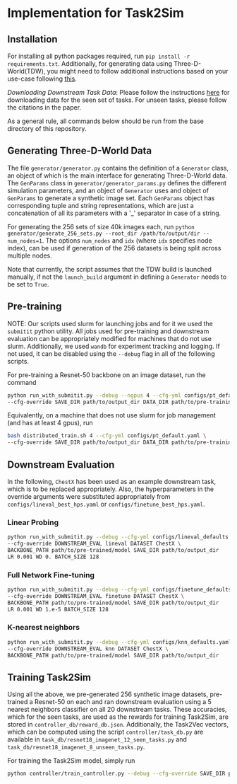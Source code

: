 # Implementation for Task2Sim

## Installation

For installing all python packages required, run `pip install -r requirements.txt`.
Additionally, for generating data using Three-D-World(TDW), you might need to follow 
additional instructions based on your use-case following [this](https://github.com/threedworld-mit/tdw/blob/master/Documentation/getting_started.md).

*Downloading Downstream Task Data*: Please follow the instructions [here](https://github.com/asrafulashiq/transfer_broad#download-datasets) 
for downloading data for the seen set of tasks. For unseen tasks, please follow the citations in the paper.

As a general rule, all commands below should be run from the base directory of this repository.


## Generating Three-D-World Data

The file `generator/generator.py` contains the definition of a `Generator` class, 
an object of which is the main interface for generating Three-D-World data. The `GenParams`
class in `generator/generator_params.py` defines the different simulation parameters, and 
an object of `Generator` uses and object of `GenParams` to generate a synthetic image set.
Each `GenParams` object has corresponding tuple and string representations, which are just 
a concatenation of all its parameters with a '_' separator in case of a string. 

For generating the 256 sets of size 40k images each, run
`python generator/generate_256_sets.py --root_dir /path/to/output/dir --num_nodes=1`. 
The options `num_nodes` and `idx` (where `idx` specifies node index), can be used if generation 
of the 256 datasets is being split across multiple nodes. 

Note that currently, the script assumes that the TDW build is launched manually, if not the 
`launch_build` argument in defining a `Generator` needs to be set to `True`.

## Pre-training

NOTE: Our scripts used slurm for launching jobs and for it we used the `submitit` python utility. 
All jobs used for pre-training and downstream evaluation can be appropriately modified for 
machines that do not use slurm. 
Additionally, we used `wandb` for experiment tracking and logging. If not used, it can be disabled 
using the `--debug` flag in all of the following scripts.

For pre-training a Resnet-50 backbone on an image dataset, run the command
```bash
python run_with_submitit.py --debug --ngpus 4 --cfg-yml configs/pt_default.yaml \
--cfg-override SAVE_DIR path/to/output_dir DATA_DIR path/to/pre-training/image/data
```

Equivalently, on a machine that does not use slurm for job management (and has at least 4 gpus), run
```bash
bash distributed_train.sh 4 --cfg-yml configs/pt_default.yaml \
--cfg-override SAVE_DIR path/to/output_dir DATA_DIR path/to/pre-training/image/data
```

## Downstream Evaluation

In the following, `ChestX` has been used as an example downstream task, which is 
to be replaced appropriately. Also, the hyperparameters in the override arguments
were substituted appropriately from `configs/lineval_best_hps.yaml` or 
`configs/finetune_best_hps.yaml`.

### Linear Probing
```bash
python run_with_submitit.py --debug --cfg-yml configs/lineval_defaults.yaml \
--cfg-override DOWNSTREAM_EVAL lineval DATASET ChestX \
BACKBONE_PATH path/to/pre-trained/model SAVE_DIR path/to/output_dir
LR 0.001 WD 0. BATCH_SIZE 128
```

### Full Network Fine-tuning
```bash
python run_with_submitit.py --debug --cfg-yml configs/finetune_defaults.yaml \
--cfg-override DOWNSTREAM_EVAL finetune DATASET ChestX \
BACKBONE_PATH path/to/pre-trained/model SAVE_DIR path/to/output_dir
LR 0.001 WD 1.e-5 BATCH_SIZE 128
```

### K-nearest neighbors

```bash
python run_with_submitit.py --debug --cfg-yml configs/knn_defaults.yaml \
--cfg-override DOWNSTREAM_EVAL knn DATASET ChestX \
BACKBONE_PATH path/to/pre-trained/model SAVE_DIR path/to/output_dir
```

## Training Task2Sim

Using all the above, we pre-generated 256 synthetic image datasets, pre-trained a Resnet-50 on each 
and ran downstream evaluation using a 5 nearest neighbors classifier on all 20 downstream tasks.
These accuracies, which for the seen tasks, are used as the rewards for training Task2Sim, 
are stored in `controller_db/reward_db.json`. Additionally, the Task2Vec vectors, 
which can be computed using the script `controller/task_db.py` are available in 
`task_db/resnet18_imagenet_12_seen_tasks.py` and `task_db/resnet18_imagenet_8_unseen_tasks.py`.

For training the Task2Sim model, simply run
```bash
python controller/train_controller.py --debug --cfg-override SAVE_DIR path/to/output/dir
```
